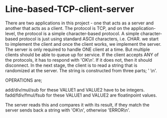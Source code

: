 # Line-based-TCP-client-server

There are two applications in this project - one that acts as a server and another that acts as a client. 
The protocol is TCP, and on the application-level, the protocol is a simple character-based protocol. A simple character-based protocol is just using standard ASCII characters, i.e. CHAR. 
we start to implement the client and once the client works, we implement the server. The server is only required to handle ONE client at a time. But multiple clients should be able to queue up for service. 
If the client accepts ANY of the protocols, it has to respond with 'OK\n'. If it does not, then it should disconnect. 
In the next stage, the client is to read a string that is randomized at the server. The string is constructed from three parts; '<OPERATION> <VALUE1> <VALUE2>\n'.

OPERATIONS are; 

add/div/mul/sub for these VALUE1 and VALUE2 have to be integers. 
fadd/fdiv/fmul/fsub for these VALUE1 and VALUE2 are floatinpoint values. 
  
  The server reads this and compares it with its result, if they match the server sends back a string with 'OK\n', otherwise 'ERROR\n'.
